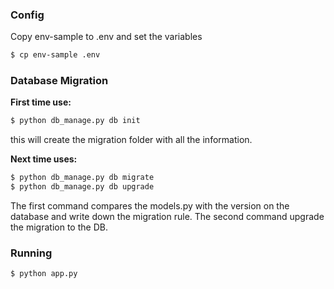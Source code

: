 ### Config

Copy env-sample to .env and set the variables

```bash
$ cp env-sample .env
```

### Database Migration

**First time use:**

```bash
$ python db_manage.py db init
```
this will create the migration folder with all the information.

**Next time uses:**

```bash
$ python db_manage.py db migrate
$ python db_manage.py db upgrade
```
The first command compares the models.py with the version on the database and write down the migration rule. The second command upgrade the migration to the DB.

### Running

```bash
$ python app.py
```
